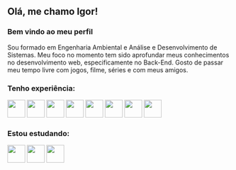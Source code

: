 ## Olá, me chamo Igor! 
### Bem vindo ao meu perfil

Sou formado em Engenharia Ambiental e Análise e Desenvolvimento de Sistemas. Meu foco no momento tem sido aprofundar meus conhecimentos no desenvolvimento web, especificamente no Back-End. Gosto de passar meu tempo livre com jogos, filme, séries e com meus amigos. 

### Tenho experiência:

<img src="https://cdn.jsdelivr.net/gh/devicons/devicon/icons/javascript/javascript-original.svg" width="40" height="40"/> <img src="https://cdn.jsdelivr.net/gh/devicons/devicon/icons/nodejs/nodejs-original-wordmark.svg" width="40" height="40"/> <img src="https://cdn.jsdelivr.net/gh/devicons/devicon/icons/typescript/typescript-original.svg" width="40" height="40"/> <img src="https://cdn.jsdelivr.net/gh/devicons/devicon/icons/css3/css3-original-wordmark.svg" width="40" height="40"/> <img src="https://cdn.jsdelivr.net/gh/devicons/devicon/icons/express/express-original.svg" width="40" height="40"/> <img src="https://cdn.jsdelivr.net/gh/devicons/devicon/icons/html5/html5-original-wordmark.svg" width="40" height="40"/> <img src="https://cdn.jsdelivr.net/gh/devicons/devicon/icons/mysql/mysql-original-wordmark.svg" width="40" height="40"/>
<img src="https://cdn.jsdelivr.net/gh/devicons/devicon/icons/jest/jest-plain.svg" width="40" height="40"/>

### Estou estudando:

<img src="https://cdn.jsdelivr.net/gh/devicons/devicon/icons/nestjs/nestjs-plain-wordmark.svg" width="40" height="40"/> <img src="https://cdn.jsdelivr.net/gh/devicons/devicon/icons/docker/docker-plain-wordmark.svg" width="40" height="40"/> <img src="https://cdn.jsdelivr.net/gh/devicons/devicon/icons/react/react-original-wordmark.svg" width="40" height="40"/>

